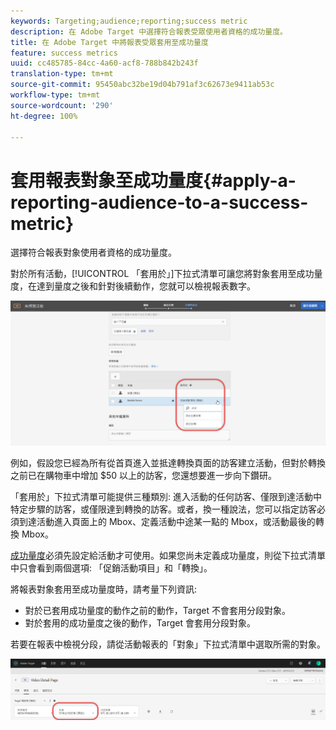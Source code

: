 ```yaml
---
keywords: Targeting;audience;reporting;success metric
description: 在 Adobe Target 中選擇符合報表受眾使用者資格的成功量度。
title: 在 Adobe Target 中將報表受眾套用至成功量度
feature: success metrics
uuid: cc485785-84cc-4a60-acf8-788b842b243f
translation-type: tm+mt
source-git-commit: 95450abc32be19d04b791af3c62673e9411ab53c
workflow-type: tm+mt
source-wordcount: '290'
ht-degree: 100%

---
```



# 套用報表對象至成功量度{#apply-a-reporting-audience-to-a-success-metric}

選擇符合報表對象使用者資格的成功量度。

對於所有活動，[!UICONTROL 「套用於」]下拉式清單可讓您將對象套用至成功量度，在達到量度之後和針對後續動作，您就可以檢視報表數字。

![](assets/success_metric.png)

例如，假設您已經為所有從首頁進入並抵達轉換頁面的訪客建立活動，但對於轉換之前已在購物車中增加 $50 以上的訪客，您還想要進一步向下鑽研。

「套用於」下拉式清單可能提供三種類別: 進入活動的任何訪客、僅限到達活動中特定步驟的訪客，或僅限達到轉換的訪客。或者，換一種說法，您可以指定訪客必須到達活動進入頁面上的 Mbox、定義活動中途某一點的 Mbox，或活動最後的轉換 Mbox。

[成功量度](/help/c-activities/r-success-metrics/success-metrics.md#reference_D011575C85DA48E989A244593D9B9924)必須先設定給活動才可使用。如果您尚未定義成功量度，則從下拉式清單中只會看到兩個選項: 「促銷活動項目」和「轉換」。

將報表對象套用至成功量度時，請考量下列資訊:

* 對於已套用成功量度的動作之前的動作，Target 不會套用分段對象。
* 對於套用的成功量度之後的動作，Target 會套用分段對象。

若要在報表中檢視分段，請從活動報表的「對象」下拉式清單中選取所需的對象。

![](assets/reporting_audience_dropdown.png)

